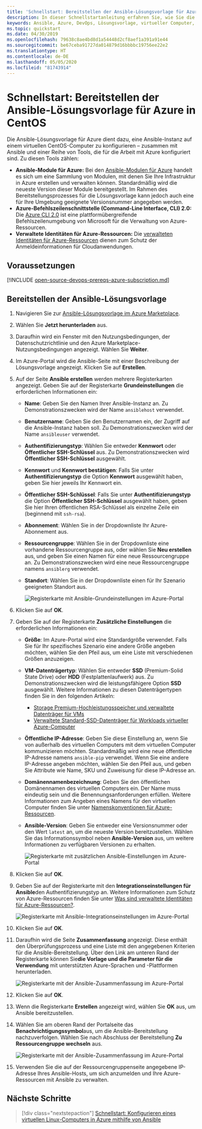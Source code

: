 ```yaml
---
title: 'Schnellstart: Bereitstellen der Ansible-Lösungsvorlage für Azure in CentOS'
description: In dieser Schnellstartanleitung erfahren Sie, wie Sie die Ansible-Lösungsvorlage zusammen mit Tools, die für die Arbeit mit Azure konfiguriert sind, auf einem in Azure gehosteten virtuellen CentOS-Computer bereitstellen.
keywords: Ansible, Azure, DevOps, Lösungsvorlage, virtueller Computer, verwaltete Identitäten für Azure-Ressourcen, CentOS, Red Hat
ms.topic: quickstart
ms.date: 04/30/2019
ms.openlocfilehash: 79638c8ae4bd8d1a54448d2cf8aef1a391a91e44
ms.sourcegitcommit: be67ceba91727da014879d16bbbbc19756ee22e2
ms.translationtype: HT
ms.contentlocale: de-DE
ms.lasthandoff: 05/05/2020
ms.locfileid: "81743914"
---
```

# <a name="quickstart-deploy-the-ansible-solution-template-for-azure-to-centos"></a>Schnellstart: Bereitstellen der Ansible-Lösungsvorlage für Azure in CentOS

Die Ansible-Lösungsvorlage für Azure dient dazu, eine Ansible-Instanz auf einem virtuellen CentOS-Computer zu konfigurieren – zusammen mit Ansible und einer Reihe von Tools, die für die Arbeit mit Azure konfiguriert sind. Zu diesen Tools zählen:

- **Ansible-Module für Azure:** Bei den [Ansible-Modulen für Azure](./module-version-matrix.md) handelt es sich um eine Sammlung von Modulen, mit denen Sie Ihre Infrastruktur in Azure erstellen und verwalten können. Standardmäßig wird die neueste Version dieser Module bereitgestellt. Im Rahmen des Bereitstellungsprozesses für die Lösungsvorlage kann jedoch auch eine für Ihre Umgebung geeignete Versionsnummer angegeben werden.
- **Azure-Befehlszeilenschnittstelle (Command-Line Interface, CLI) 2.0:** Die [Azure CLI 2.0](/cli/azure/?view=azure-cli-latest) ist eine plattformübergreifende Befehlszeilenumgebung von Microsoft für die Verwaltung von Azure-Ressourcen. 
- **Verwaltete Identitäten für Azure-Ressourcen:** Die [verwalteten Identitäten für Azure-Ressourcen](/azure/active-directory/managed-identities-azure-resources/overview) dienen zum Schutz der Anmeldeinformationen für Cloudanwendungen.

## <a name="prerequisites"></a>Voraussetzungen

[!INCLUDE [open-source-devops-prereqs-azure-subscription.md](../includes/open-source-devops-prereqs-azure-subscription.md)]

## <a name="deploy-the-ansible-solution-template"></a>Bereitstellen der Ansible-Lösungsvorlage

1. Navigieren Sie zur [Ansible-Lösungsvorlage im Azure Marketplace](https://azuremarketplace.microsoft.com/marketplace/apps/azure-oss.ansible?tab=Overview).

1. Wählen Sie **Jetzt herunterladen** aus.

1. Daraufhin wird ein Fenster mit den Nutzungsbedingungen, der Datenschutzrichtlinie und den Azure Marketplace-Nutzungsbedingungen angezeigt. Wählen Sie **Weiter**.

1. Im Azure-Portal wird die Ansible-Seite mit einer Beschreibung der Lösungsvorlage angezeigt. Klicken Sie auf **Erstellen**.

1. Auf der Seite **Ansible erstellen** werden mehrere Registerkarten angezeigt. Geben Sie auf der Registerkarte **Grundeinstellungen** die erforderlichen Informationen ein:

   - **Name**: Geben Sie den Namen Ihrer Ansible-Instanz an. Zu Demonstrationszwecken wird der Name `ansiblehost` verwendet.
   - **Benutzername**: Geben Sie den Benutzernamen ein, der Zugriff auf die Ansible-Instanz haben soll. Zu Demonstrationszwecken wird der Name `ansibleuser` verwendet.
   - **Authentifizierungstyp**: Wählen Sie entweder **Kennwort** oder **Öffentlicher SSH-Schlüssel** aus. Zu Demonstrationszwecken wird **Öffentlicher SSH-Schlüssel** ausgewählt.
   - **Kennwort** und **Kennwort bestätigen**: Falls Sie unter **Authentifizierungstyp** die Option **Kennwort** ausgewählt haben, geben Sie hier jeweils Ihr Kennwort ein.
   - **Öffentlicher SSH-Schlüssel**: Falls Sie unter **Authentifizierungstyp** die Option **Öffentlicher SSH-Schlüssel** ausgewählt haben, geben Sie hier Ihren öffentlichen RSA-Schlüssel als einzelne Zeile ein (beginnend mit `ssh-rsa`).
   - **Abonnement**: Wählen Sie in der Dropdownliste Ihr Azure-Abonnement aus.
   - **Ressourcengruppe**: Wählen Sie in der Dropdownliste eine vorhandene Ressourcengruppe aus, oder wählen Sie **Neu erstellen** aus, und geben Sie einen Namen für eine neue Ressourcengruppe an. Zu Demonstrationszwecken wird eine neue Ressourcengruppe namens `ansiblerg` verwendet.
   - **Standort**: Wählen Sie in der Dropdownliste einen für Ihr Szenario geeigneten Standort aus.

     ![Registerkarte mit Ansible-Grundeinstellungen im Azure-Portal](./media/solution-template-deploy/portal-ansible-setup-tab-1.png)

1. Klicken Sie auf **OK**.

1. Geben Sie auf der Registerkarte **Zusätzliche Einstellungen** die erforderlichen Informationen ein:

   - **Größe**: Im Azure-Portal wird eine Standardgröße verwendet. Falls Sie für Ihr spezifisches Szenario eine andere Größe angeben möchten, wählen Sie den Pfeil aus, um eine Liste mit verschiedenen Größen anzuzeigen.
   - **VM-Datenträgertyp**: Wählen Sie entweder **SSD** (Premium-Solid State Drive) oder **HDD** (Festplattenlaufwerk) aus. Zu Demonstrationszwecken wird die leistungsfähigere Option **SSD** ausgewählt. Weitere Informationen zu diesen Datenträgertypen finden Sie in den folgenden Artikeln:
       - [Storage Premium-Hochleistungsspeicher und verwaltete Datenträger für VMs](/azure/virtual-machines/windows/premium-storage)
       - [Verwaltete Standard-SSD-Datenträger für Workloads virtueller Azure-Computer](/azure/virtual-machines/windows/disks-standard-ssd)
   - **Öffentliche IP-Adresse**: Geben Sie diese Einstellung an, wenn Sie von außerhalb des virtuellen Computers mit dem virtuellen Computer kommunizieren möchten. Standardmäßig wird eine neue öffentliche IP-Adresse namens `ansible-pip` verwendet. Wenn Sie eine andere IP-Adresse angeben möchten, wählen Sie den Pfeil aus, und geben Sie Attribute wie Name, SKU und Zuweisung für diese IP-Adresse an. 
   - **Domänennamenbezeichnung**: Geben Sie den öffentlichen Domänennamen des virtuellen Computers ein. Der Name muss eindeutig sein und die Benennungsanforderungen erfüllen. Weitere Informationen zum Angeben eines Namens für den virtuellen Computer finden Sie unter [Namenskonventionen für Azure-Ressourcen](/azure/architecture/best-practices/resource-naming).
   - **Ansible-Version**: Geben Sie entweder eine Versionsnummer oder den Wert `latest` an, um die neueste Version bereitzustellen. Wählen Sie das Informationssymbol neben **Ansible-Version** aus, um weitere Informationen zu verfügbaren Versionen zu erhalten.

     ![Registerkarte mit zusätzlichen Ansible-Einstellungen im Azure-Portal](./media/solution-template-deploy/portal-ansible-setup-tab-2.png)

1. Klicken Sie auf **OK**.

1. Geben Sie auf der Registerkarte mit den **Integrationseinstellungen für Ansible**den Authentifizierungstyp an. Weitere Informationen zum Schutz von Azure-Ressourcen finden Sie unter [Was sind verwaltete Identitäten für Azure-Ressourcen?](/azure/active-directory/managed-identities-azure-resources/overview).

    ![Registerkarte mit Ansible-Integrationseinstellungen im Azure-Portal](./media/solution-template-deploy/portal-ansible-setup-tab-3.png)

1. Klicken Sie auf **OK**.

1. Daraufhin wird die Seite **Zusammenfassung** angezeigt. Diese enthält den Überprüfungsprozess und eine Liste mit den angegebenen Kriterien für die Ansible-Bereitstellung. Über den Link am unteren Rand der Registerkarte können Sie**die Vorlage und die Parameter für die Verwendung** mit unterstützten Azure-Sprachen und -Plattformen herunterladen. 

     ![Registerkarte mit der Ansible-Zusammenfassung im Azure-Portal](./media/solution-template-deploy/portal-ansible-setup-tab-4.png)

1. Klicken Sie auf **OK**.

1. Wenn die Registerkarte **Erstellen** angezeigt wird, wählen Sie **OK** aus, um Ansible bereitzustellen.

1. Wählen Sie am oberen Rand der Portalseite das **Benachrichtigungssymbol**aus, um die Ansible-Bereitstellung nachzuverfolgen. Wählen Sie nach Abschluss der Bereitstellung **Zu Ressourcengruppe wechseln** aus. 

     ![Registerkarte mit der Ansible-Zusammenfassung im Azure-Portal](./media/solution-template-deploy/portal-ansible-setup-complete.png)

1. Verwenden Sie die auf der Ressourcengruppenseite angegebene IP-Adresse Ihres Ansible-Hosts, um sich anzumelden und Ihre Azure-Ressourcen mit Ansible zu verwalten.

## <a name="next-steps"></a>Nächste Schritte

> [!div class="nextstepaction"] 
> [Schnellstart: Konfigurieren eines virtuellen Linux-Computers in Azure mithilfe von Ansible](./vm-configure.md)
